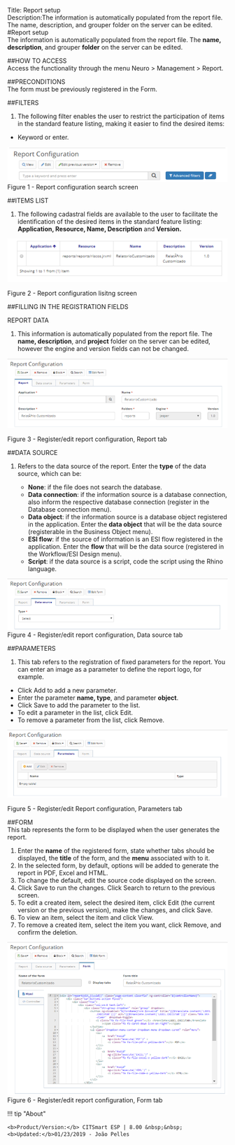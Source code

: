 Title: Report setup  
Description:The information is automatically populated from the report file. The name, description, and grouper folder on the server can be edited.  
#Report setup  
The information is automatically populated from the report file. The **name, description**, and grouper **folder** on the server can be edited.  

##HOW TO ACCESS  
Access the functionality through the menu Neuro > Management > Report. 

##PRECONDITIONS  
The form must be previously registered in the Form.  

##FILTERS  
1. The following filter enables the user to restrict the participation of items in the standard feature listing, making it easier to find the desired items:  

- Keyword or enter.  

![Screenshot](images/Report-setup-fig01.png)     
Figure 1 - Report configuration search screen   

##ITEMS LIST  
1. The following cadastral fields are available to the user to facilitate the identification of the desired items in the standard feature listing: **Application, Resource, Name, Description** and **Version.**  

![Screenshot](images/Report-setup-fig02.png)

Figure 2 - Report configuration lisitng screen  

##FILLING IN THE REGISTRATION FIELDS  

REPORT DATA  
1. This information is automatically populated from the report file. The **name, description**, and **project** folder on the server can be edited, however the engine and version fields can not be changed.  

![Screenshot](images/Report-setup-fig03.png)

Figure 3 - Register/edit report configuration, Report tab  

##DATA SOURCE  
1. Refers to the data source of the report. Enter the **type** of the data source, which can be:  

    - **None**: if the file does not search the database.  
    - **Data connection**: if the information source is a database connection, also inform the respective database connection (register     in the Database connection menu).  
    - **Data object**: if the information source is a database object registered in the application. Enter the **data object** that will     be the data source (registerable in the Business Object menu).  
    - **ESI flow**: if the source of information is an ESI flow registered in the application. Enter the **flow** that will be the data     source (registered in the Workflow/ESI Design menu).  
    - **Script**: if the data source is a script, code the script using the Rhino language.  

![Screenshot](images/Report-setup-fig04.png)   
Figure 4 - Register/edit report configuration, Data source tab  

##PARAMETERS  
1. This tab refers to the registration of fixed parameters for the report. You can enter an image as a parameter to define the report logo, for example.  

- Click Add to add a new parameter.  
- Enter the parameter **name, type**, and parameter **object**.  
- Click Save to add the parameter to the list.  
- To edit a parameter in the list, click Edit.  
- To remove a parameter from the list, click Remove.  

![Screenshot](images/Report-setup-fig05.png) 

Figure 5 - Register/edit Report configuration, Parameters tab  

##FORM  
This tab represents the form to be displayed when the user generates the report.  

1. Enter the **name** of the registered form, state whether tabs should be displayed, the **title** of the form, and the **menu** associated with to it.  
2. In the selected form, by default, options will be added to generate the report in PDF, Excel and HTML.  
3. To change the default, edit the source code displayed on the screen.  
4. Click Save to run the changes. Click Search to return to the previous screen.  
5. To edit a created item, select the desired item, click Edit (the current version or the previous version), make the changes, and click Save.  
6. To view an item, select the item and click View.  
7. To remove a created item, select the item you want, click Remove, and confirm the deletion.  

![Screenshot](images/Report-setup-fig06.png)   
Figure 6 - Register/edit report configuration, Form tab  



!!! tip "About"

    <b>Product/Version:</b> CITSmart ESP | 8.00 &nbsp;&nbsp;
    <b>Updated:</b>01/23/2019 - João Pelles  


